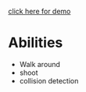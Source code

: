 [click here for demo](main--polite-faun-5d43e2.netlify.app/)

# [](https://github.com/AmKreta/Babylon-first-person-shooter/tree/main#abilities)Abilities

-   Walk around
-   shoot
-   collision detection
